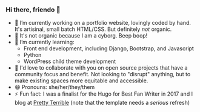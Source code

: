### Hi there, friendo 👋
- 🔭  I’m currently working on a portfolio website, lovingly coded by hand. It's artisinal, small batch HTML/CSS. But definitely *not* organic.
- 🤖  It's not organic because I am a cyborg. Beep boop!
- 🌱  I’m currently learning:
  - Front end development, including Django, Bootstrap, and Javascript
  - Python
  - WordPress child theme development
- 👯  I'd love to collaborate with you on open source projects that have a community focus and benefit. Not looking to "disrupt" anything, but to make existing spaces more equitable and accessible.
- 😄  Pronouns: she/her/they/them
- ⚡  Fun fact: I was a finalist for the Hugo for Best Fan Writer in 2017 and I blog at [Pretty Terrible](https://www.pretty-terrible.com/) (note that the template needs a *serious* refresh)


<!--
**CuriousMagpie/CuriousMagpie** is a ✨ _special_ ✨ repository because its `README.md` (this file) appears on your GitHub profile.

Here are some ideas to get you started:

- 🔭 I’m currently working on ...
- 🌱 I’m currently learning ...
- 👯 I’m looking to collaborate on ...
- 🤔 I’m looking for help with ...
- 💬 Ask me about ...
- 📫 How to reach me: ...
- 😄 Pronouns: ...
- ⚡ Fun fact: ...
-->
